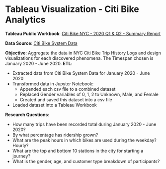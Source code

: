 # Tableau Visualization - Citi Bike Analytics
**Tableau Public Workbook**: [Citi Bike NYC - 2020 Q1 & Q2 - Summary Report](https://public.tableau.com/profile/duong.luu8235#!/vizhome/CityBikeAnalysisReport2020Q1Q2/CitiBike2020Q1Q2AnalysisReport?publish=yes)

**Data Source**: [Citi Bike System Data](https://www.citibikenyc.com/system-data)


**Objective**: Aggregate the data in NYC Citi Bike Trip History Logs and design visualizations for each discovered phenomena. The Timespan chosen is January 2020 - June 2020.
**ETL**: 
- Extracted data from Citi Bike System Data for January 2020 - June 2020
- Transformed data in Jupyter Notebook:
	- Appended each csv file to a combined dataset
	- Replaced Gender variables of 0, 1, 2 to Unknown, Male, and Female
	- Created and saved this dataset into a csv file
- Loaded dataset into a Tableau Workbook

**Research Questions**:
- How many trips have been recorded total during January 2020 - June 2020?
- By what percentage has ridership grown?
- What are the peak hours in which bikes are used during the weekday? Hourly?
- What are the top and bottom 10 stations in the city for starting a journey?
- What is the gender, age, and customer type breakdown of participants?
